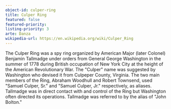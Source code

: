 ```yaml
---
object-id: culper-ring
title: Culper Ring
featured: false
featured-priority:
listing-priority: 3
arte: Danza
wikipedia-url: https://en.wikipedia.org/wiki/Culper_Ring
---
```


The Culper Ring was a spy ring organized by American Major (later Colonel) Benjamin Tallmadge under orders from General George Washington in the summer of 1778 during British occupation of New York City at the height of the American Revolutionary War. The "Culper" name was suggested by Washington who devised it from Culpeper County, Virginia. The two main members of the Ring, Abraham Woodhull and Robert Townsend, used "Samuel Culper, Sr." and "Samuel Culper, Jr." respectively, as aliases. Tallmadge was in direct contact with and control of the Ring but Washington often directed its operations. Tallmadge was referred to by the alias of "John Bolton."